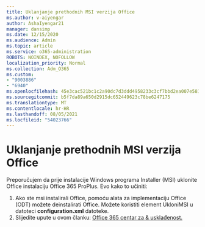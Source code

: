 ```yaml
---
title: Uklanjanje prethodnih MSI verzija Office
ms.author: v-aiyengar
author: AshaIyengar21
manager: dansimp
ms.date: 12/15/2020
ms.audience: Admin
ms.topic: article
ms.service: o365-administration
ROBOTS: NOINDEX, NOFOLLOW
localization_priority: Normal
ms.collection: Adm_O365
ms.custom:
- "9003886"
- "6940"
ms.openlocfilehash: 45e3cac521bc1c2a90dc7d3ddd4958233c3cf7bbd2ea007e581f343bca7b5631
ms.sourcegitcommit: b5f7da89a650d2915dc652449623c78be6247175
ms.translationtype: MT
ms.contentlocale: hr-HR
ms.lasthandoff: 08/05/2021
ms.locfileid: "54023766"
---
```

# <a name="remove-prior-msi-versions-of-office"></a>Uklanjanje prethodnih MSI verzija Office

Preporučujem da prije instalacije Windows programa Installer (MSI) uklonite Office instalaciju Office 365 ProPlus. Evo kako to učiniti:

1. Ako ste msi instalirali Office, pomoću alata za implementaciju Office (ODT) možete deinstalirati Office. Možete koristiti element UkloniMSI u datoteci **configuration.xml** datoteke.
1. Slijedite upute u ovom članku: [Office 365 centar za & usklađenost.](https://go.microsoft.com/fwlink/p/?linkid=2077143)